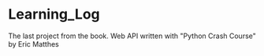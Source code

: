 # Learning_Log
The last project from the book. Web API written with "Python Crash Course" by Eric Matthes
